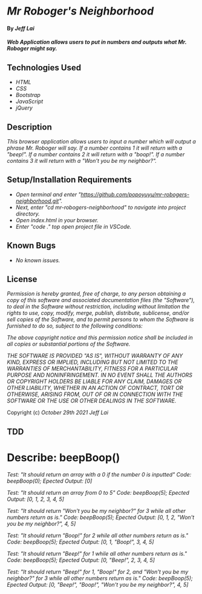 # _Mr Roboger's Neighborhood_

#### By _**Jeff Lai**_

#### _Web Application allows users to put in numbers and outputs what Mr. Roboger might say._

## Technologies Used

* _HTML_
* _CSS_
* _Bootstrap_
* _JavaScript_
* _jQuery_

## Description

_This browser application allows users to input a number which will output a phrase Mr. Roboger will say. If a number contains 1 it will return with a "beep!". If a number contains 2 it will return with a "boop!". If a number contains 3 it will return with a "Won't you be my neighbor?"._

## Setup/Installation Requirements

* _Open terminal and enter "https://github.com/popoyuyu/mr-robogers-neighborhood.git"._
* _Next, enter "cd mr-robogers-neighborhood" to navigate into project directory._
* _Open index.html in your browser._
* _Enter "code ." top open project file in VSCode._



## Known Bugs

* _No known issues._

## License

_Permission is hereby granted, free of charge, to any person obtaining a copy
of this software and associated documentation files (the "Software"), to deal
in the Software without restriction, including without limitation the rights
to use, copy, modify, merge, publish, distribute, sublicense, and/or sell
copies of the Software, and to permit persons to whom the Software is
furnished to do so, subject to the following conditions:_

_The above copyright notice and this permission notice shall be included in all
copies or substantial portions of the Software._

_THE SOFTWARE IS PROVIDED "AS IS", WITHOUT WARRANTY OF ANY KIND, EXPRESS OR
IMPLIED, INCLUDING BUT NOT LIMITED TO THE WARRANTIES OF MERCHANTABILITY,
FITNESS FOR A PARTICULAR PURPOSE AND NONINFRINGEMENT. IN NO EVENT SHALL THE
AUTHORS OR COPYRIGHT HOLDERS BE LIABLE FOR ANY CLAIM, DAMAGES OR OTHER
LIABILITY, WHETHER IN AN ACTION OF CONTRACT, TORT OR OTHERWISE, ARISING FROM,
OUT OF OR IN CONNECTION WITH THE SOFTWARE OR THE USE OR OTHER DEALINGS IN THE
SOFTWARE._


Copyright (c) _October 29th 2021_ _Jeff Lai_

## TDD

# Describe: beepBoop()

_Test: "It should return an array with a 0 if the number 0 is inputted"_
_Code: beepBoop(0);_
_Epected Output: [0]_

_Test: "It should return an array from 0 to 5"_
_Code: beepBoop(5);_
_Epected Output: [0, 1, 2, 3, 4, 5]_

_Test: "It should return "Won't you be my neighbor?" for 3 while all other numbers return as is."_
_Code: beepBoop(5);_
_Epected Output: [0, 1, 2, "Won't you be my neighbor?", 4, 5]_

_Test: "It should return "Boop!" for 2 while all other numbers return as is."_
_Code: beepBoop(5);_
_Epected Output: [0, 1, "Boop!", 3, 4, 5]_

_Test: "It should return "Beep!" for 1 while all other numbers return as is."_
_Code: beepBoop(5);_
_Epected Output: [0, "Beep!", 2, 3, 4, 5]_

_Test: "It should return "Beep!" for 1, "Boop!" for 2, and "Won't you be my neighbor?" for 3 while all other numbers return as is."_
_Code: beepBoop(5);_
_Epected Output: [0, "Beep!", "Boop!", "Won't you be my neighbor?", 4, 5]_


